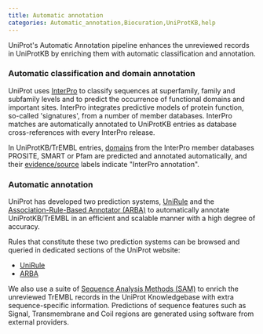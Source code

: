 ```yaml
---
title: Automatic annotation
categories: Automatic_annotation,Biocuration,UniProtKB,help
---
```


UniProt's Automatic Annotation pipeline enhances the unreviewed records in UniProtKB by enriching them with automatic classification and annotation.

### Automatic classification and domain annotation

UniProt uses [InterPro](http://www.ebi.ac.uk/interpro) to classify sequences at superfamily, family and subfamily levels and to predict the occurrence of functional domains and important sites. InterPro integrates predictive models of protein function, so-called 'signatures', from a number of member databases. InterPro matches are automatically annotated to UniProtKB entries as database cross-references with every InterPro release.

In UniProtKB/TrEMBL entries, [domains](http://www.uniprot.org/manual/domain) from the InterPro member databases PROSITE, SMART or Pfam are predicted and annotated automatically, and their [evidence/source](http://www.uniprot.org/help/evidences) labels indicate "InterPro annotation".

### Automatic annotation

UniProt has developed two prediction systems, [UniRule](http://www.uniprot.org/help/unirule) and the [Association-Rule-Based Annotator (ARBA)](http://www.uniprot.org/help/arba) to automatically annotate UniProtKB/TrEMBL in an efficient and scalable manner with a high degree of accuracy.

Rules that constitute these two prediction systems can be browsed and queried in dedicated sections of the UniProt website:

- [UniRule](http://www.uniprot.org/unirule)
- [ARBA](http://www.uniprot.org/arba)

We also use a suite of [Sequence Analysis Methods (SAM)](http://www.uniprot.org/help/sam) to enrich the unreviewed TrEMBL records in the UniProt Knowledgebase with extra sequence-specific information. Predictions of sequence features such as Signal, Transmembrane and Coil regions are generated using software from external providers.